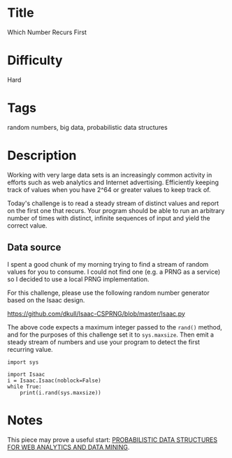 # Title

Which Number Recurs First

# Difficulty

Hard

# Tags

random numbers, big data, probabilistic data structures 

# Description

Working with very large data sets is an increasingly common activity in efforts such as web analytics and Internet advertising. Efficiently keeping track of values when you have 2^64 or greater values to keep track of. 

Today's challenge is to read a steady stream of distinct values and report on the first one that recurs. Your program should be able to run an arbitrary number of times with distinct, infinite sequences of input and yield the correct value. 

## Data source

I spent a good chunk of my morning trying to find a stream of random values for you to consume. I could not find one (e.g. a PRNG as a service) so I decided to use a local PRNG implementation. 

For this challenge, please use the following random number generator based on the Isaac design.

https://github.com/dkull/Isaac-CSPRNG/blob/master/Isaac.py

The above code expects a maximum integer passed to the `rand()` method, and for the purposes of this challenge set it to `sys.maxsize`. Then emit a steady stream of numbers and use your program to detect the first recurring value.

    import sys

    import Isaac
    i = Isaac.Isaac(noblock=False)
    while True:
        print(i.rand(sys.maxsize))

# Notes

This piece may prove a useful start: [PROBABILISTIC DATA STRUCTURES FOR WEB ANALYTICS AND DATA MINING](https://highlyscalable.wordpress.com/2012/05/01/probabilistic-structures-web-analytics-data-mining/). 
